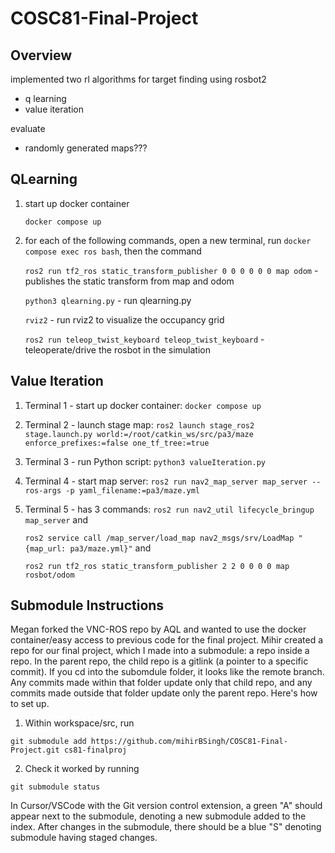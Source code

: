 # COSC81-Final-Project

## Overview

implemented two rl algorithms for target finding using rosbot2

- q learning
- value iteration

evaluate

- randomly generated maps???

## QLearning

1. start up docker container

   `docker compose up`

2. for each of the following commands, open a new terminal, run `docker compose exec ros bash`, then the command

   `ros2 run tf2_ros static_transform_publisher 0 0 0 0 0 0 map odom` - publishes the static transform from map and odom

   `python3 qlearning.py` - run qlearning.py

   `rviz2` - run rviz2 to visualize the occupancy grid

   `ros2 run teleop_twist_keyboard teleop_twist_keyboard` - teleoperate/drive the rosbot in the simulation

## Value Iteration

1. Terminal 1 - start up docker container:
   `docker compose up`

2. Terminal 2 - launch stage map:
   `ros2 launch stage_ros2 stage.launch.py world:=/root/catkin_ws/src/pa3/maze enforce_prefixes:=false one_tf_tree:=true`

3. Terminal 3 - run Python script:
   `python3 valueIteration.py`

4. Terminal 4 - start map server:
   `ros2 run nav2_map_server map_server --ros-args -p yaml_filename:=pa3/maze.yml`

5. Terminal 5 - has 3 commands:
   `ros2 run nav2_util lifecycle_bringup map_server` and

   `ros2 service call /map_server/load_map nav2_msgs/srv/LoadMap "{map_url: pa3/maze.yml}"` and

   `ros2 run tf2_ros static_transform_publisher 2 2 0 0 0 0 map rosbot/odom`

## Submodule Instructions

Megan forked the VNC-ROS repo by AQL and wanted to use the docker container/easy access to previous code for the final project. Mihir created a repo for our final project, which I made into a submodule: a repo inside a repo. In the parent repo, the child repo is a gitlink (a pointer to a specific commit). If you cd into the subomdule folder, it looks like the remote branch. Any commits made within that folder update only that child repo, and any commits made outside that folder update only the parent repo.
Here's how to set up.

1. Within workspace/src, run

```
git submodule add https://github.com/mihirBSingh/COSC81-Final-Project.git cs81-finalproj
```

2. Check it worked by running

```
git submodule status
```

In Cursor/VSCode with the Git version control extension, a green "A" should appear next to the submodule, denoting a new submodule added to the index. After changes in the submodule, there should be a blue "S" denoting submodule having staged changes.
